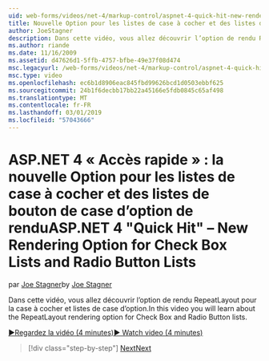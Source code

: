 ```yaml
---
uid: web-forms/videos/net-4/markup-control/aspnet-4-quick-hit-new-rendering-option-for-check-box-lists-and-radio-button-lists
title: Nouvelle Option pour les listes de case à cocher et des listes de bouton de case d’option de rendu | Microsoft Docs
author: JoeStagner
description: Dans cette vidéo, vous allez découvrir l’option de rendu RepeatLayout pour la case à cocher et listes de case d’option.
ms.author: riande
ms.date: 11/16/2009
ms.assetid: d47626d1-5ffb-4757-bfbe-49e37f08d474
msc.legacyurl: /web-forms/videos/net-4/markup-control/aspnet-4-quick-hit-new-rendering-option-for-check-box-lists-and-radio-button-lists
msc.type: video
ms.openlocfilehash: ec6b1d8906eac845fbd99626bcd1d0503ebbf625
ms.sourcegitcommit: 24b1f6decbb17bb22a45166e5fdb0845c65af498
ms.translationtype: MT
ms.contentlocale: fr-FR
ms.lasthandoff: 03/01/2019
ms.locfileid: "57043666"
---
```

<a name="aspnet-4-quick-hit--new-rendering-option-for-check-box-lists-and-radio-button-lists"></a><span data-ttu-id="ec5af-103">ASP.NET 4 « Accès rapide » : la nouvelle Option pour les listes de case à cocher et des listes de bouton de case d’option de rendu</span><span class="sxs-lookup"><span data-stu-id="ec5af-103">ASP.NET 4 "Quick Hit" – New Rendering Option for Check Box Lists and Radio Button Lists</span></span>
====================
<span data-ttu-id="ec5af-104">par [Joe Stagner](https://github.com/JoeStagner)</span><span class="sxs-lookup"><span data-stu-id="ec5af-104">by [Joe Stagner](https://github.com/JoeStagner)</span></span>

<span data-ttu-id="ec5af-105">Dans cette vidéo, vous allez découvrir l’option de rendu RepeatLayout pour la case à cocher et listes de case d’option.</span><span class="sxs-lookup"><span data-stu-id="ec5af-105">In this video you will learn about the RepeatLayout rendering option for Check Box and Radio Button lists.</span></span> 

[<span data-ttu-id="ec5af-106">&#9654;Regardez la vidéo (4 minutes)</span><span class="sxs-lookup"><span data-stu-id="ec5af-106">&#9654; Watch video (4 minutes)</span></span>](https://channel9.msdn.com/Blogs/ASP-NET-Site-Videos/aspnet-4-quick-hit-new-rendering-option-for-check-box-lists-and-radio-button-lists)

> [!div class="step-by-step"]
> [<span data-ttu-id="ec5af-107">Next</span><span class="sxs-lookup"><span data-stu-id="ec5af-107">Next</span></span>](aspnet-4-quick-hit-table-free-templated-controls.md)
